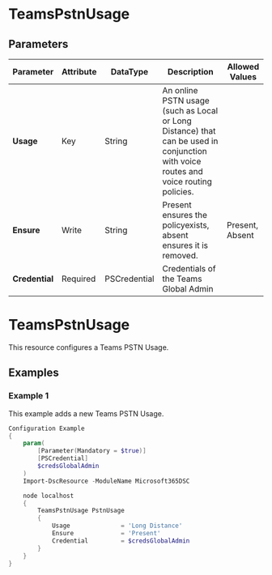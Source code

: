 ﻿# TeamsPstnUsage

## Parameters

| Parameter | Attribute | DataType | Description | Allowed Values |
| --- | --- | --- | --- | --- |
| **Usage** | Key | String | An online PSTN usage (such as Local or Long Distance) that can be used in conjunction with voice routes and voice routing policies. ||
| **Ensure** | Write | String | Present ensures the policyexists, absent ensures it is removed. |Present, Absent|
| **Credential** | Required | PSCredential | Credentials of the Teams Global Admin ||


# TeamsPstnUsage

This resource configures a Teams PSTN Usage.

## Examples

### Example 1

This example adds a new Teams PSTN Usage.

```powershell
Configuration Example
{
    param(
        [Parameter(Mandatory = $true)]
        [PSCredential]
        $credsGlobalAdmin
    )
    Import-DscResource -ModuleName Microsoft365DSC

    node localhost
    {
        TeamsPstnUsage PstnUsage
        {
            Usage              = 'Long Distance'
            Ensure             = 'Present'
            Credential         = $credsGlobalAdmin
        }
    }
}
```

